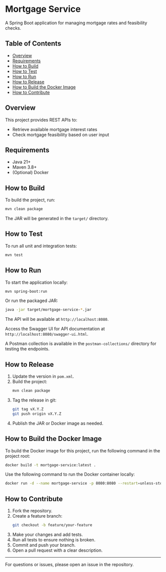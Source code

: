 # Mortgage Service

A Spring Boot application for managing mortgage rates and feasibility checks.

## Table of Contents

- [Overview](#overview)
- [Requirements](#requirements)
- [How to Build](#how-to-build)
- [How to Test](#how-to-test)
- [How to Run](#how-to-run)
- [How to Release](#how-to-release)
- [How to Build the Docker Image](#how-to-build-the-docker-image)
- [How to Contribute](#how-to-contribute)

## Overview

This project provides REST APIs to:

- Retrieve available mortgage interest rates
- Check mortgage feasibility based on user input

## Requirements

- Java 21+
- Maven 3.8+
- (Optional) Docker

## How to Build

To build the project, run:

```bash
mvn clean package
```

The JAR will be generated in the `target/` directory.

## How to Test

To run all unit and integration tests:

```bash
mvn test
```

## How to Run

To start the application locally:

```bash
mvn spring-boot:run
```

Or run the packaged JAR:

```bash
java -jar target/mortgage-service-*.jar
```

The API will be available at `http://localhost:8080`.

Access the Swagger UI for API documentation at `http://localhost:8080/swagger-ui.html`.

A Postman collection is available in the `postman-collections/` directory for testing the endpoints.

## How to Release

1. Update the version in `pom.xml`.
2. Build the project:
   ```bash
   mvn clean package
   ```
3. Tag the release in git:
   ```bash
   git tag vX.Y.Z
   git push origin vX.Y.Z
   ```
4. Publish the JAR or Docker image as needed.

## How to Build the Docker Image

To build the Docker image for this project, run the following command in the project root:

```bash
docker build -t mortgage-service:latest .
```

Use the following command to run the Docker container locally:

```bash
docker run -d --name mortgage-service -p 8080:8080 --restart=unless-stopped mortgage-service
```

## How to Contribute

1. Fork the repository.
2. Create a feature branch:
   ```bash
   git checkout -b feature/your-feature
   ```
3. Make your changes and add tests.
4. Run all tests to ensure nothing is broken.
5. Commit and push your branch.
6. Open a pull request with a clear description.

---

For questions or issues, please open an issue in the repository.